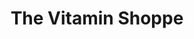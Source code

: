 ---
title: "The Vitamin Shoppe"
url: /west-palm-beach/the-vitamin-shoppe/
shop: Nahrungsergänzung
---